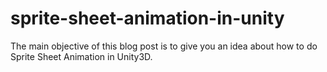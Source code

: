 # sprite-sheet-animation-in-unity
The main objective of this blog post is to give you an idea about how to do Sprite Sheet Animation in Unity3D.
